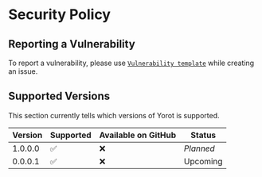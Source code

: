 # Security Policy

## Reporting a Vulnerability
To report a vulnerability, please use [`Vulnerability template`](https://github.com/Haltroy/Yorot/issues/new?assignees=Haltroy&labels=bug%2C+help+wanted%2C+vulnerability&template=vulnerability.md&title=Vulnerability+-+) while creating an issue. 

## Supported Versions

This section currently tells which versions of Yorot is supported.

| Version | Supported          | Available on GitHub | Status         |
| ------- | ------------------ |---------------------|----------------|
| 1.0.0.0 | :white_check_mark: | :x:                 | *Planned*      |
| 0.0.0.1 | :white_check_mark: | :x:                 | Upcoming       |
